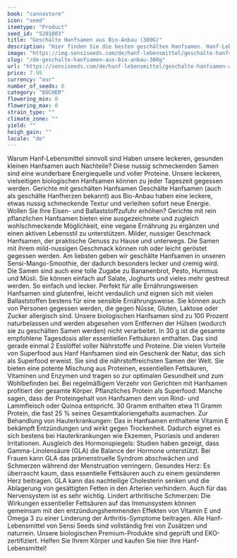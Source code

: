 ```yaml
---
book: "cannastore"
icon: "seed"
itemtype: "Product"
seed_id: "5201003"
title: "Geschälte Hanfsamen aus Bio-Anbau (300G)"
description: "Hier finden Sie die besten geschälten Hanfsamen. Hanf-Lebensmittel von Sensi Seeds. Frisch verpackt und lecker. Online bestellen, wird schnell geliefert."
image: "https://img.sensiseeds.com/de/hanf-lebensmittel/geschalte-hanfsamen-aus-bio-anbau-300g-image.png"
slug: "/de-geschalte-hanfsamen-aus-bio-anbau-300g"
url: "https://sensiseeds.com/de/hanf-lebensmittel/geschalte-hanfsamen-aus-bio-anbau-300g?a_aid=cannastore"
price: 7.95
currency: "eur"
number_of_seeds: 0
category: "BÜCHER"
flowering_min: 0
flowering_max: 0
strain_type: ""
climate_zone: ""
yield: ""
heigh_gain: ""
locale: "de"
---
```

Warum Hanf-Lebensmittel sinnvoll sind Haben unsere leckeren, gesunden kleinen Hanfsamen auch Nachteile? Diese nussig schmeckenden Samen sind eine wunderbare Energiequelle und voller Proteine. Unsere leckeren, vielseitigen biologischen Hanfsamen können zu jeder Tageszeit gegessen werden. Gerichte mit geschälten Hanfsamen Geschälte Hanfsamen (auch als geschälte Hanfherzen bekannt) aus Bio-Anbau haben eine leckere, etwas nussig schmeckende Textur und verleihen sofort neue Energie. Wollen Sie Ihre Eisen- und Ballaststoffzufuhr erhöhen? Gerichte mit rein pflanzlichen Hanfsamen bieten eine ausgezeichnete und zugleich wohlschmeckende Möglichkeit, eine vegane Ernährung zu ergänzen und einen aktiven Lebensstil zu unterstützen. Milder, nussiger Geschmack Hanfsamen, der praktische Genuss zu Hause und unterwegs. Die Samen mit ihrem mild-nussigen Geschmack können roh oder leicht geröstet gegessen werden. Am liebsten geben wir geschälte Hanfsamen in unseren Sensi-Mango-Smoothie, der dadurch besonders lecker und cremig wird. Die Samen sind auch eine tolle Zugabe zu Bananenbrot, Pesto, Hummus und Müsli. Sie können einfach auf Salate, Joghurts und vieles mehr gestreut werden. So einfach und lecker. Perfekt für alle Ernährungsweisen Hanfsamen sind glutenfrei, leicht verdaulich und eignen sich mit vielen Ballaststoffen bestens für eine sensible Ernährungsweise. Sie können auch von Personen gegessen werden, die gegen Nüsse, Gluten, Laktose oder Zucker allergisch sind. Unsere biologischen Hanfsamen sind zu 100 Prozent naturbelassen und werden abgesehen vom Entfernen der Hülsen (wodurch sie zu geschälten Samen werden) nicht verarbeitet. In 30 g ist die gesamte empfohlene Tagesdosis aller essentiellen Fettsäuren enthalten. Das sind gerade einmal 2 Esslöffel voller Nährstoffe und Proteine. Die vielen Vorteile von Superfood aus Hanf Hanfsamen sind ein Geschenk der Natur, das sich als Superfood erweist. Sie sind die nährstoffreichsten Samen der Welt. Sie bieten eine potente Mischung aus Proteinen, essentiellen Fettsäuren, Vitaminen und Enzymen und tragen so zur optimalen Gesundheit und zum Wohlbefinden bei. Bei regelmäßigem Verzehr von Gerichten mit Hanfsamen profitiert der gesamte Körper. Pflanzliches Protein als Superfood: Manche sagen, dass der Proteingehalt von Hanfsamen dem von Rind- und Lammfleisch oder Quinoa entspricht. 30 Gramm enthalten etwa 11 Gramm Protein, die fast 25 % seines Gesamtkaloriengehalts ausmachen. Zur Behandlung von Hauterkrankungen: Das in Hanfsamen enthaltene Vitamin E bekämpft Entzündungen und wirkt gegen Trockenheit. Dadurch eignet es sich bestens bei Hauterkrankungen wie Ekzemen, Psoriasis und anderen Irritationen. Ausgleich des Hormonspiegels: Studien haben gezeigt, dass Gamma-Linolensäure (GLA) die Balance der Hormone unterstützt. Bei Frauen kann GLA das prämenstruelle Syndrom abschwächen und Schmerzen während der Menstruation verringern. Gesundes Herz: Es überrascht kaum, dass essentielle Fettsäuren auch zu einem gesünderen Herz beitragen. GLA kann das nachteilige Cholesterin senken und die Ablagerung von gesättigten Fetten in den Arterien verhindern. Auch für das Nervensystem ist es sehr wichtig. Lindert arthritische Schmerzen: Die Wirkungen essentieller Fettsäuren auf das Immunsystem können gemeinsam mit den entzündungshemmenden Effekten von Vitamin E und Omega 3 zu einer Linderung der Arthritis-Symptome beitragen. Alle Hanf-Lebensmittel von Sensi Seeds sind vollständig frei von Zusätzen und naturrein. Unsere biologischen Premium-Produkte sind geprüft und EKO-zertifiziert. Helfen Sie Ihrem Körper und kaufen Sie hier Ihre Hanf-Lebensmittel!
